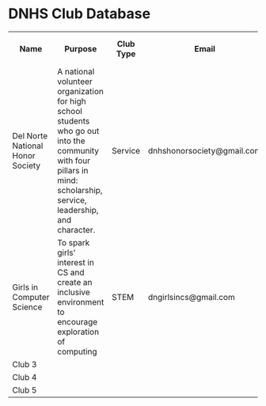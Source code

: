 # DNHS Club Database
<head>
    <style>
        .role {
            color: red;
        }
    </style>
</head>

<table>
  <tr>
    <th>Name</th>
    <th>Purpose</th>
    <th>Club Type</th>
    <th>Email</th>
    <th>Meeting Time</th>
    <th>Club President/Point of Contact</th>
    <th>Staff Advisor</th>
    <th>Official Club?</th>
    <th></th>
    <th></th>
  </tr>
  <tr>
    <td>Del Norte National Honor Society</td>
    <td>A national volunteer organization for high school students who go out into the community with four pillars in mind: scholarship, service, leadership, and character.</td>
    <td>Service</td>
    <td>dnhshonorsociety@gmail.com</td>
    <td>N/A</td>
    <td>Jane Doe</td>
    <td>Mr. Swanson</td>
    <td>Yes</td>
    <td class="role">Update</td>
    <td class="role">Delete</td>
  </tr>
  <tr>
    <td>Girls in Computer Science</td>
    <td>To spark girls' interest in CS and create an inclusive environment to encourage exploration of computing</td>
    <td>STEM</td>
    <td>dngirlsincs@gmail.com</td>
    <td>Wednesdays at lunch</td>
    <td>John Smith</td>
    <td>Mr. Mortensen</td>
    <td>Yes</td>
    <td class="role">Update</td>
    <td class="role">Delete</td>
  </tr>
  <tr>
    <td>Club 3</td>
    <td></td>
    <td></td>
    <td></td>
    <td></td>
    <td></td>
    <td></td>
    <td></td>
    <td class="role">Update</td>
    <td class="role">Delete</td>
  </tr>
  <tr>
    <td>Club 4</td>
    <td></td>
    <td></td>
    <td></td>
    <td></td>
    <td></td>
    <td></td>
    <td></td>
    <td class="role">Update</td>
    <td class="role">Delete</td>
  </tr>
  <tr>
    <td>Club 5</td>
    <td></td>
    <td></td>
    <td></td>
    <td></td>
    <td></td>
    <td></td>
    <td></td>
    <td class="role">Update</td>
    <td class="role">Delete</td>
  </tr>  
</table>
